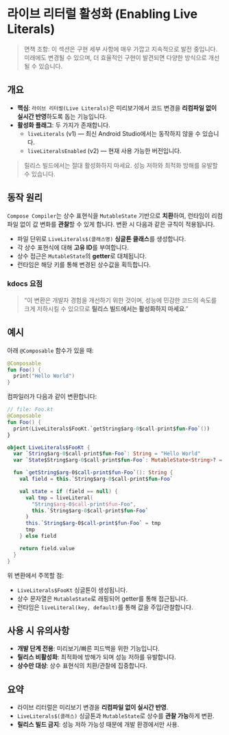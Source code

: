# 라이브 리터럴 활성화 (Enabling Live Literals)

> 면책 조항: 이 섹션은 구현 세부 사항에 매우 가깝고 지속적으로 발전 중입니다. 미래에도 변경될 수 있으며, 더 효율적인 구현이 발견되면 다양한 방식으로 개선될 수 있습니다.

## 개요

- **핵심**: `라이브 리터럴(Live Literals)`은 미리보기에서 코드 변경을 **리컴파일 없이 실시간 반영**하도록 돕는 기능입니다.
- **활성화 플래그**: 두 가지가 존재합니다.
  - `liveLiterals` (v1) — 최신 Android Studio에서는 동작하지 않을 수 있습니다.
  - `liveLiteralsEnabled` (v2) — 현재 사용 가능한 버전입니다.

> 릴리스 빌드에서는 절대 활성화하지 마세요. 성능 저하와 최적화 방해를 유발할 수 있습니다.

## 동작 원리

`Compose Compiler`는 상수 표현식을 `MutableState` 기반으로 **치환**하여, 런타임이 리컴파일 없이 값 변화를 **관찰**할 수 있게 합니다. 변환 시 다음과 같은 규칙이 적용됩니다.

- 파일 단위로 `LiveLiterals$(클래스명)` **싱글톤 클래스**를 생성합니다.
- 각 상수 표현식에 대해 **고유 ID**를 부여합니다.
- 상수 접근은 `MutableState`의 **getter**로 대체됩니다.
- 런타임은 해당 키를 통해 변경된 상수값을 획득합니다.

### kdocs 요점

> “이 변환은 개발자 경험을 개선하기 위한 것이며, 성능에 민감한 코드의 속도를 크게 저하시킬 수 있으므로 **릴리스 빌드에서는 활성화하지 마세요**.”

## 예시

아래 `@Composable` 함수가 있을 때:

```kotlin
@Composable
fun Foo() {
  print("Hello World")
}
```

컴파일러가 다음과 같이 변환합니다:

```kotlin
// file: Foo.kt
@Composable
fun Foo() {
  print(LiveLiterals$FooKt.`getString$arg-0$call-print$fun-Foo`())
}

object LiveLiterals$FooKt {
  var `String$arg-0$call-print$fun-Foo`: String = "Hello World"
  var `State$String$arg-0$call-print$fun-Foo`: MutableState<String>? = null

  fun `getString$arg-0$call-print$fun-Foo`(): String {
    val field = this.`String$arg-0$call-print$fun-Foo`

    val state = if (field == null) {
      val tmp = liveLiteral(
        "String$arg-0$call-print$fun-Foo",
        this.`String$arg-0$call-print$fun-Foo`
      )
      this.`String$arg-0$call-print$fun-Foo` = tmp
      tmp
    } else field

    return field.value
  }
}
```

위 변환에서 주목할 점:
- `LiveLiterals$FooKt` 싱글톤이 생성됩니다.
- 상수 문자열은 `MutableState`로 래핑되어 getter를 통해 접근됩니다.
- 런타임은 `liveLiteral(key, default)`를 통해 값을 주입/관찰합니다.

## 사용 시 유의사항

- **개발 단계 전용**: 미리보기/빠른 피드백을 위한 기능입니다.
- **릴리스 비활성화**: 최적화에 방해가 되며 성능 저하를 유발합니다.
- **상수만 대상**: 상수 표현식의 치환/관찰에 집중합니다.

## 요약
- 라이브 리터럴은 미리보기 변경을 **리컴파일 없이 실시간 반영**.
- `LiveLiterals$(클래스)` 싱글톤과 `MutableState`로 상수를 **관찰 가능**하게 변환.
- **릴리스 빌드 금지**: 성능 저하 가능성 때문에 개발 환경에서만 사용.
